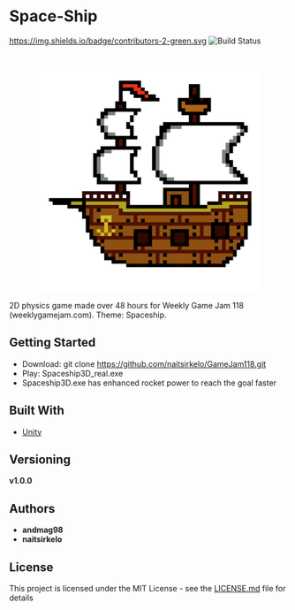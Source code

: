 # Space-Ship
<!-- PROJECT SHIELDS -->
<!--
*** I'm using markdown "reference style" links for readability.
*** Reference links are enclosed in brackets [ ] instead of parentheses ( ).
*** See the bottom of this document for the declaration of the reference variables
*** for contributors-url, forks-url, etc. This is an optional, concise syntax you may use.
*** https://www.markdownguide.org/basic-syntax/#reference-style-links
-->
https://img.shields.io/badge/contributors-2-green.svg
![Build Status](https://img.shields.io/badge/build-running-green.svg)



<!-- PROJECT LOGO -->
<br />
<p align="center">
  <a href="https://github.com/naitsirkelo/GameJam118">
    <img src="Spaceship3D/Assets/boat.png" alt="Logo" width="400" height="400">
  </a>
</p>

2D physics game made over 48 hours for Weekly Game Jam 118 (weeklygamejam.com).
Theme: Spaceship.

## Getting Started

- Download: git clone https://github.com/naitsirkelo/GameJam118.git
- Play: Spaceship3D_real.exe
- Spaceship3D.exe has enhanced rocket power to reach the goal faster

## Built With

* [Unity](https://store.unity.com/download-nuo)

## Versioning

**v1.0.0**

## Authors

* **andmag98**
* **naitsirkelo**

## License

This project is licensed under the MIT License - see the [LICENSE.md](LICENSE.md) file for details
